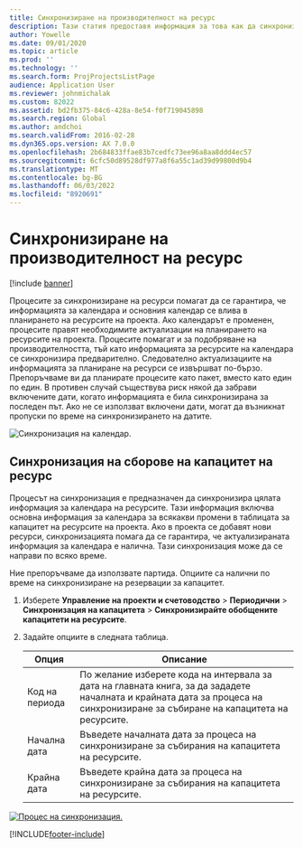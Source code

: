 ```yaml
---
title: Синхронизиране на производителност на ресурс
description: Тази статия предоставя информация за това как да синхронизирате капацитета на ресурса в календари и проекти.
author: Yowelle
ms.date: 09/01/2020
ms.topic: article
ms.prod: ''
ms.technology: ''
ms.search.form: ProjProjectsListPage
audience: Application User
ms.reviewer: johnmichalak
ms.custom: 82022
ms.assetid: bd2fb375-84c6-428a-8e54-f0f719045898
ms.search.region: Global
ms.author: andchoi
ms.search.validFrom: 2016-02-28
ms.dyn365.ops.version: AX 7.0.0
ms.openlocfilehash: 2b684833ffae83b7cedfc73ee96a8aa8ddd4ec57
ms.sourcegitcommit: 6cfc50d89528df977a8f6a55c1ad39d99800d9b4
ms.translationtype: MT
ms.contentlocale: bg-BG
ms.lasthandoff: 06/03/2022
ms.locfileid: "8920691"
---
```

# <a name="synchronize-resource-capacity"></a>Синхронизиране на производителност на ресурс

[!include [banner](../includes/banner.md)]

Процесите за синхронизиране на ресурси помагат да се гарантира, че информацията за календара и основния календар се влива в планирането на ресурсите на проекта. Ако календарът е променен, процесите правят необходимите актуализации на планирането на ресурсите на проекта. Процесите помагат и за подобряване на производителността, тъй като информацията за ресурсите на календара се синхронизира предварително. Следователно актуализациите на информацията за планиране на ресурси се извършват по-бързо. Препоръчваме ви да планирате процесите като пакет, вместо като един по един. В противен случай съществува риск някой да забрави включените дати, когато информацията е била синхронизирана за последен път. Ако не се използват включени дати, могат да възникнат пропуски по време на синхронизирането на датите.

![Синхронизация на календар.](./media/projectresourcing04-1024x471.jpg)

## <a name="synchronize-resource-capacity-roll-ups"></a>Синхронизация на сборове на капацитет на ресурс

Процесът на синхронизация е предназначен да синхронизира цялата информация за календара на ресурсите. Тази информация включва основна информация за календара за всякакви промени в таблицата за капацитет на ресурсите на проекта. Ако в проекта се добавят нови ресурси, синхронизацията помага да се гарантира, че актуализираната информация за календара е налична. Тази синхронизация може да се направи по всяко време.

Ние препоръчваме да използвате партида. Опциите са налични по време на синхронизиране на резервации за капацитет.

1. Изберете **Управление на проекти и счетоводство** &gt; **Периодични** &gt; **Синхронизация на капацитета** &gt; **Синхронизирайте обобщените капацитети на ресурсите**.
2. Задайте опциите в следната таблица.

    | Опция      | Описание |
    |-------------|-------------|
    | Код на периода | По желание изберете кода на интервала за дата на главната книга, за да зададете началната и крайната дата за процеса на синхронизиране за събиране на капацитета на ресурсите. |
    | Начална дата  | Въведете началната дата за процеса на синхронизиране за събирания на капацитета на ресурсите. |
    | Крайна дата    | Въведете крайна дата за процеса на синхронизиране за събирания на капацитета на ресурсите. |

[![Процес на синхронизация.](./media/projectresourcing09.jpg)](./media/projectresourcing09.jpg)


[!INCLUDE[footer-include](../includes/footer-banner.md)]